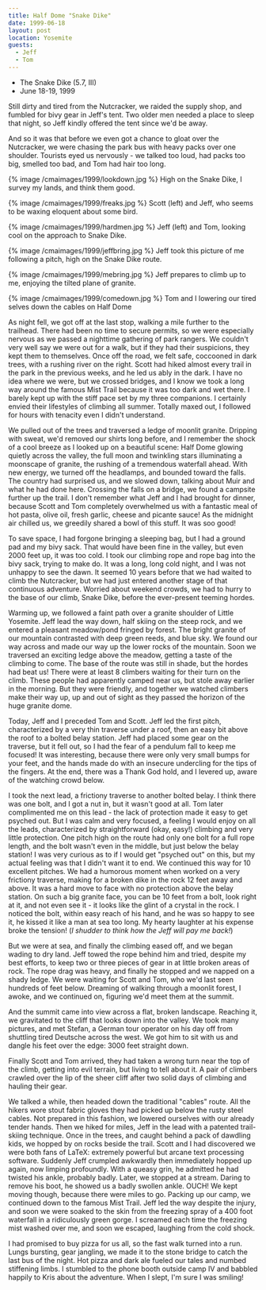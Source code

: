 ```yaml
---
title: Half Dome "Snake Dike"
date: 1999-06-18
layout: post
location: Yosemite
guests:
  - Jeff
  - Tom
---
```


* The Snake Dike (5.7, III)
* June 18-19, 1999

Still dirty and tired from the Nutcracker, we raided the supply shop,
and fumbled for bivy gear in 
Jeff's tent. Two older men needed a place
to sleep that night, so Jeff kindly offered the tent since we'd be
away.


And so it was that before we even got a chance to gloat over
the Nutcracker, we were chasing the park bus with heavy packs over
one shoulder. Tourists eyed us nervously - we talked too loud, 
had packs too big, smelled too bad, and Tom had hair too long.

{% image /cmaimages/1999/lookdown.jpg %}
High on the Snake Dike, I survey my lands, and think them good.

{% image /cmaimages/1999/freaks.jpg %}
Scott (left) and Jeff, who seems to be waxing eloquent about some bird.

{% image /cmaimages/1999/hardmen.jpg %}
Jeff (left) and Tom, looking cool on the approach to Snake Dike.

{% image /cmaimages/1999/jeffbring.jpg %}
Jeff took this picture of me following a pitch, high on the Snake Dike route.

{% image /cmaimages/1999/mebring.jpg %}
Jeff prepares to climb up to me, enjoying the tilted plane of granite.

{% image /cmaimages/1999/comedown.jpg %}
Tom and I lowering our tired selves down the cables on Half Dome


As night fell, we got off at the last stop, walking a mile further to
the trailhead. There had been no time to secure permits, so we were
especially nervous as we passed a nighttime gathering of park rangers.
We couldn't very well say we were out for a walk, but if they had
their suspicions, they kept them to themselves. Once off the road,
we felt safe, coccooned in dark trees, with a rushing river on the
right. Scott had hiked almost every trail in the park in the previous
weeks, and he led us ably in the dark. I have no idea where we were,
but we crossed bridges, and I know we took a long way around the
famous Mist Trail because it was too dark and wet there. I barely
kept up with the stiff pace set by my three companions. I certainly
envied their lifestyles of climbing all summer. Totally maxed out,
I followed for hours with tenacity even I didn't understand.


We pulled out of the trees and traversed a ledge of moonlit granite.
Dripping with sweat, we'd removed our shirts long before, and I remember
the shock of a cool breeze as I looked up on a beautiful scene: 
Half Dome glowing quietly across the valley, the full moon and twinkling
stars illuminating a moonscape of granite, the rushing of a tremendous
waterfall ahead. With new energy, we turned off the headlamps, and
bounded toward the falls. The country had surprised us, and we slowed
down, talking about Muir and what he had done here. Crossing the falls
on a bridge, we found a campsite further up the trail. I don't remember
what Jeff and I had brought for dinner, because Scott and Tom
completely overwhelmed us with a fantastic meal of hot pasta, olive
oil, fresh garlic, cheese and picante sauce! As the midnight air chilled us,
we greedily shared a bowl of this stuff. It was soo good!


To save space, I had forgone bringing a sleeping bag, but I had a ground
pad and my bivy sack. That would have been fine in the valley, but even
2000 feet up, it was too cold. I took our climbing rope and rope bag
into the bivy sack, trying to make do. It was a long, long cold night,
and I was not unhappy to see the dawn. It seemed 10 years before that
we had waited to climb the Nutcracker, but we had just entered another
stage of that continuous adventure. Worried about weekend crowds, we
had to hurry to the base of our climb, Snake Dike, before the ever-present
teeming hordes.



Warming up, we followed a faint path over a granite shoulder of Little
Yosemite. Jeff lead the way down, half skiing on the steep rock, and
we entered a pleasant meadow/pond fringed by forest. The bright
granite of our mountain contrasted with deep green reeds, and blue sky.
We found our way across and made our way up the lower rocks of the
mountain. Soon we traversed an exciting ledge above the meadow, getting
a taste of the climbing to come. The base of the route was still in
shade, but the hordes had beat us! There were at least 8 climbers waiting
for their turn on the climb. These people had apparently camped near us,
but stole away earlier in the morning. But they were friendly, and
together we watched climbers make their way up, up and out of sight
as they passed the horizon of the huge granite dome.



Today, Jeff and I preceded Tom and Scott. Jeff led the first pitch,
characterized by a very thin traverse under a roof, then an easy
bit above the roof to a bolted belay station. Jeff had placed some
gear on the traverse, but it fell out, so I had the fear of a
pendulum fall to keep me focused! It was interesting, because 
there were only very small bumps for your feet, and the hands made
do with an insecure undercling for the tips of the fingers. At
the end, there was a Thank God hold, and I levered up, aware of the
watching crowd below.


I took the next lead, a frictiony traverse to another bolted belay.
I think there was one bolt, and I got a nut in, but it wasn't good
at all. Tom later complimented me on this lead - the lack of protection
made it easy to get psyched out. But I was calm and very focused,
a feeling I would enjoy on all the leads, characterized by straightforward
(okay, easy!) climbing and very little protection. One pitch high
on the route had only one bolt for a full rope length, and the bolt
wasn't even in the middle, but just below the belay station! I
was very curious as to if I would get "psyched out" on this, but
my actual feeling was that I didn't want it to end. We continued this
way for 10 excellent pitches. We had a humorous moment when worked
on a very frictiony traverse, making for a broken dike in the rock
12 feet away and above. It was a hard move to face with no protection
above the belay station. On such a big granite face, you can be 10
feet from a bolt, look right at it, and not even see it - it looks
like the glint of a crystal in the rock. I noticed the bolt, within
easy reach of his hand, and he was so happy to see it, he kissed it
like a man at sea too long. My hearty laughter at his expense broke
the tension! (*I shudder to think how the Jeff will pay me back!*)


But we were at sea, and finally the climbing eased off, and we began
wading to dry land. Jeff towed the rope behind him and tried, despite my best
efforts, to keep two or three pieces of gear in at little broken areas
of rock. The rope drag was heavy, and finally he stopped and we napped
on a shady ledge. We were waiting for Scott and Tom, who we'd last seen
hundreds of feet below. Dreaming of walking through a moonlit forest,
I awoke, and we continued on, figuring we'd meet them at the summit.



And the summit came into view across a flat, broken landscape. Reaching
it, we gravitated to the cliff that looks down into the valley. We
took many pictures, and met Stefan, a German tour operator on his day
off from shuttling tired Deutsche across the west. We got him to sit
with us and dangle his feet over the edge: 3000 feet straight down.


Finally Scott and Tom arrived, they had taken a wrong turn near the top
of the climb, getting into evil terrain, but living to tell about it.
A pair of climbers crawled over the lip of the sheer cliff after two
solid days of climbing and hauling their gear. 



We talked a while, then headed down the traditional "cables" route. All the
hikers wore stout fabric gloves they had picked up below the rusty steel
cables. Not prepared in this fashion, we lowered ourselves with our already
tender hands. Then we hiked for miles, Jeff in the lead with a patented
trail-skiing technique. Once in the trees, and caught behind a pack of
dawdling kids, we hopped by on rocks beside the trail. Scott and I had 
discovered we were both fans of LaTeX: extremely powerful but arcane text
processing software. Suddenly Jeff crumpled awkwardly then immediately hopped
up again, now limping profoundly. With a queasy grin, he admitted he had
twisted his ankle, probably badly. Later, we stopped at a stream. Daring to
remove his boot, he showed us a badly swollen ankle. OUCH! We kept moving though,
because there were miles to go. Packing up our camp, we continued down to the
famous Mist Trail. Jeff led the way despite the injury, and soon we were
soaked to the skin from the freezing spray of a 400 foot waterfall in a
ridiculously green gorge. I screamed each time the freezing mist washed over
me, and soon we escaped, laughing from the cold shock.


I had promised to buy pizza for us all, so the fast walk turned into a run. Lungs
bursting, gear jangling, we made it to the stone bridge to
catch the last bus of the night. Hot pizza and dark ale fueled our tales and numbed
stiffening limbs. I stumbled to the phone booth outside camp IV and babbled happily
to Kris about the adventure. When I slept, I'm sure I was smiling!

